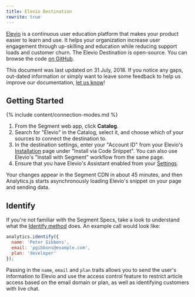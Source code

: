 ```yaml
---
title: Elevio Destination
rewrite: true
---
```


[Elevio](https://elev.io/) is a continuous user education platform that makes your product easier to learn and use. It helps your organization increase user engagement through up-skilling and education while reducing support loads and customer churn. The Elevio Destination is open-source. You can browse the code [on GitHub](https://github.com/segment-integrations/analytics.js-integration-elevio).

This document was last updated on 31 July, 2018. If you notice any gaps, out-dated information or simply want to leave some feedback to help us improve our documentation, [let us know](https://segment.com/help/contact)!


## Getting Started

{% include content/connection-modes.md %}

1. From the Segment web app, click **Catalog**.
2. Search for "Elevio" in the Catalog, select it, and choose which of your sources to connect the destination to.
3. In the destination settings, enter your "Account ID" from your Elevio's [Installation](https://app.elev.io/installation) page under "Install via Code Snippet". You can also use Elevio's "Install with Segment" workflow from the same page.
4. Ensure that you have Elevio's Assistant enabled from your [Settings](https://app.elev.io/settings).

Your changes appear in the Segment CDN in about 45 minutes, and then Analytics.js starts asynchronously loading Elevio's snippet on your page and sending data.


## Identify

If you're not familiar with the Segment Specs, take a look to understand what the [Identify method](https://segment.com/docs/connections/spec/identify/) does. An example call would look like:

```javascript
analytics.identify({
  name: 'Peter Gibbons',
  email: 'pgibbons@example.com',
  plan: 'developer'
});
```

Passing in the `name`, `email` and `plan` traits allows you to send the user's information to Elevio and use the access control feature to restrict article access based on the email domain or plan, as well as identifying customers with live chat.
